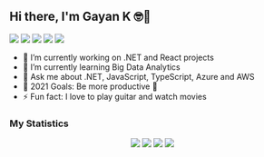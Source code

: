 ## Hi there, I'm Gayan K 🤓👋

[![](https://img.shields.io/badge/-@gayankanishka-%23181717?style=flat-square&logo=github)](https://github.com/gayankanishka)
![](https://komarev.com/ghpvc/?username=gayankanishka&color=green&style=flat-square)
[![](https://img.shields.io/badge/-Gayan%20Kanishka%20Wijetunga-blue?style=flat-square&logo=Linkedin&logoColor=white&link=https://www.linkedin.com/in/gayan-kanishka-wijetunga-82740078/)](https://www.linkedin.com/in/gayan-kanishka-wijetunga-82740078/)
[![](https://img.shields.io/website?color=0ab9e6&style=flat-square&up_message=gayankanishka.github.io&url=https%3A%2F%2Fgayankanishka.github.io)](https://gayankanishka.github.io/)
[![](https://img.shields.io/badge/-@gayan_wijetunga-%23181717?style=flat-square&logo=instagram)](https://www.instagram.com/gayan_wijetunga/)

- 🔭 I’m currently working on .NET and React projects
- 🌱 I’m currently learning Big Data Analytics
- 💬 Ask me about .NET, JavaScript, TypeScript, Azure and AWS
- 🥅 2021 Goals: Be more productive :see_no_evil:
- ⚡ Fun fact: I love to play guitar and watch movies

### My Statistics

<div align="center">
  <img src ="https://github-profile-summary-cards.vercel.app/api/cards/profile-details?username=gayankanishka&theme=vue">
  <img src ="https://github-profile-summary-cards.vercel.app/api/cards/repos-per-language?username=gayankanishka&theme=vue">
  <img src ="https://github-profile-summary-cards.vercel.app/api/cards/most-commit-language?username=gayankanishka&theme=vue">
  <img src ="https://github-readme-streak-stats.herokuapp.com?user=gayankanishka&theme=vue&hide_border=true&include_all_commits=true">
</div>
